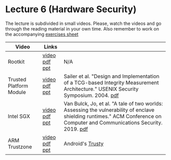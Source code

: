 # Lecture 6  (Hardware Security)

The lecture is subdivided in small videos.
Please, watch the videos and go through the reading material in your own time.
Also remember to work on the accompanying [exercises sheet](../exercises/EXERCISE6.md)

| Video                   | Links                     |                                                                                                                                                                                              |
|-------------------------|---------------------------|----------------------------------------------------------------------------------------------------------------------------------------------------------------------------------------------|
| Rootkit                 | [video]() [pdf]() [ppt]() | N/A                                                                                                                                                                                          |
| Trusted Platform Module | [video]() [pdf]() [ppt]() | Sailer et al. "Design and Implementation of a TCG-based Integrity Measurement Architecture." USENIX Security Symposium. 2004. [pdf](papers/sailer-2004.pdf)                                  |
| Intel SGX               | [video]() [pdf]() [ppt]() | Van Bulck, Jo, et al. "A tale of two worlds: Assessing the vulnerability of enclave shielding runtimes." ACM Conference on Computer and Communications Security. 2019. [pdf](bulck-2019.pdf) |
| ARM Trustzone           | [video]() [pdf]() [ppt]() | Android's [Trusty](https://source.android.com/security/trusty)                                                                                                                               |
